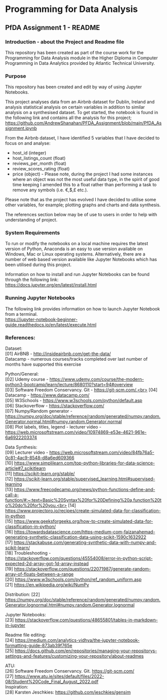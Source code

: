 # Programming for Data Analysis<br>

## PfDA Assignment 1 - README<br>

### Introduction - about the Project and Readme file

This repository has been created as part of the course work for the Programming for Data Analysis module in the Higher Diploma in Computer Programming in Data Analytics provided by Atlantic Technical University.<br>

### Purpose<br>

This repository has been created and edit by way of using Jupyter Notebooks.<br>

This project analyses data from an Airbnb dataset for Dublin, Ireland and analysis statistical analysis on certain variables in addition to similar analysis on a synthesised dataset. To get started, the notebook is found in the following link and contains all the analysis for this project; https://github.com/AndrewShanahan/PFDA_Assignment/blob/main/PfDA_Assignment.ipynb<br>

From the Airbnb dataset, I have identified 5 variables that I have decided to focus on and analyse:<br>
* host_id (integer)<br>
* host_listings_count (float)<br>
* reviews_per_month (float)<br>
* review_scores_rating (float)<br>
* price (object) - Please note, during the project I had some instances where an object was not the most useful data type, in the spirit of good time keeping I amended this to a float rather than performing a task to remove any symbols (i.e. €,$,£ etc.).<br>

Please note that as the project has evolved I have decided to utilise some other variables, for example; plotting graphs and charts and data synthesis.<br>


The references section below may be of use to users in order to help with understanding of project.

### System Requirements<br>

To run or modify the notebooks on a local machine requires the latest version of Python, Anaconda is an easy to use version available on Windows, Mac or Linux operating systems. Alternatively, there are a number of web based version available like Jupyter Notebooks which has been utilised during this project.<br>

Information on how to install and run Jupyter Notebooks can be found through the following link:<br>
https://docs.jupyter.org/en/latest/install.html<br>


### Running Jupyter Notebooks

The following link provides information on how to launch Jupyter Notebook from a terminal.<br>
https://jupyter-notebook-beginner-guide.readthedocs.io/en/latest/execute.html<br>

### References:<br>
Dataset:<br>
[01] AirBNB - http://insideairbnb.com/get-the-data/<br> 
Datacamp - numerous courses/tracks completed over last number of months have supported this exercise<br>

Python/General:<br>
[02] Udemy course - https://www.udemy.com/course/the-modern-python3-bootcamp/learn/lecture/8680110?start=94#overview<br>
[03] Software Freedom Conservancy. Git - https://git-scm.com/.<br>
[04] Datacamp - https://www.datacamp.com/<br>
[05] W3Schools - https://www.w3schools.com/python/default.asp<br>
[06] Stackoverflow - https://stackoverflow.com/<br>
[07] Numpy/Random generator - https://numpy.org/doc/stable/reference/random/generated/numpy.random.Generator.normal.html#numpy.random.Generator.normal<br>
[08] Plot labels, titles, legend - lecturer video - https://web.microsoftstream.com/video/10974869-e53e-4621-961e-6a6922203374<br>

Data Synthesis:<br>
[09] Lecturer video - https://web.microsoftstream.com/video/84fb76a5-0c81-4ac9-8548-d8a6ed609366<br>
[10] https://www.simplilearn.com/top-python-libraries-for-data-science-article#7_scikitlearn<br>
[11] https://scikit-learn.org/stable/<br>
[12] https://scikit-learn.org/stable/supervised_learning.html#supervised-learning<br>
[13] https://www.freecodecamp.org/news/python-functions-define-and-call-a-function/#:~:text=Basic%20Syntax%20for%20Defining%20a,function%20to%20do%20for%20you.<br>
[14] https://www.projectpro.io/recipes/create-simulated-data-for-classification-in-python<br>
[15] https://www.geeksforgeeks.org/how-to-create-simulated-data-for-classification-in-python/<br>
[16] https://towardsdatascience.com/https-medium-com-faizanahemad-generating-synthetic-classification-data-using-scikit-1590c1632922<br>
[17] https://stackabuse.com/generating-synthetic-data-with-numpy-and-scikit-learn/<br>
[18] Troubleshooting - https://stackoverflow.com/questions/45554008/error-in-python-script-expected-2d-array-got-1d-array-instead<br>
[19] https://stackoverflow.com/questions/22071987/generate-random-array-of-floats-between-a-range<br>
[20] https://www.w3schools.com/python/ref_random_uniform.asp<br>
[21] https://en.wikipedia.org/wiki/NumPy<br>

Distribution:
[22] https://numpy.org/doc/stable/reference/random/generated/numpy.random.Generator.lognormal.html#numpy.random.Generator.lognormal<br>

Jupyter Notebooks:<br>
[23] https://stackoverflow.com/questions/48655801/tables-in-markdown-in-jupyter<br>

Readme file editing:<br>
[24] https://medium.com/analytics-vidhya/the-jupyter-notebook-formatting-guide-873ab39f765e<br>
[25] https://docs.github.com/en/repositories/managing-your-repositorys-settings-and-features/customizing-your-repository/about-readmes<br>

ATU:<br>
[26] Software Freedom Conservancy. Git. https://git-scm.com/<br>
[27] https://www.atu.ie/sites/default/files/2022-08/Student%20Code_Final_August_2022.pdf<br>
Inspiration:<br>
[28] Karsten Jeschkies: https://github.com/jeschkies/gensim<br>